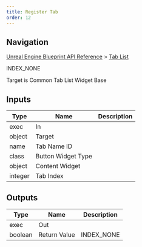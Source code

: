```yaml
---
title: Register Tab
order: 12
---
```

## Navigation

[Unreal Engine Blueprint API Reference](https://dev.epicgames.com/documentation/en-us/unreal-engine/BlueprintAPI) > [Tab List](https://dev.epicgames.com/documentation/en-us/unreal-engine/BlueprintAPI/TabList)

INDEX_NONE

Target is Common Tab List Widget Base

## Inputs

| Type | Name | Description |
| --- | --- | --- |
| exec | In |  |
| object | Target |  |
| name | Tab Name ID |  |
| class | Button Widget Type |  |
| object | Content Widget |  |
| integer | Tab Index |  |

## Outputs

| Type | Name | Description |
| --- | --- | --- |
| exec | Out |  |
| boolean | Return Value | INDEX_NONE |
